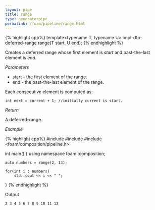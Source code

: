 ```yaml
---
layout: pipe
title: range
type: generatorpipe
permalink: /foam/pipeline/range.html
---
```



{% highlight cpp%}
template<typename T, typename U>
impl-dfn-deferred-range range(T start, U end);
{% endhighlight %}

Creates a deferred range whose first element is *start* and past-the-last element is *end*.

*Parameters*

- start - the first element of the range.
- end - the past-the-last element of the range.

Each consecutive element is computed as:

    int next = current + 1; //initially current is start.

*Return*

A deferred-range. 

*Example*

{% highlight cpp%}
#include <iostream>
#include <vector>
#include <foam/composition/pipeline.h>

int main()
{
    using namespace foam::composition;

    auto numbers = range(2, 13);

    for(int i : numbers)
        std::cout << i << " ";
}
{% endhighlight %}

Output

    2 3 4 5 6 7 8 9 10 11 12
